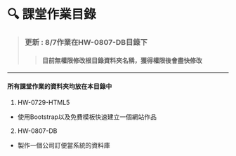 :mag: 課堂作業目錄
===

> ### 更新 : 8/7作業在HW-0807-DB目錄下
>> #### 目前無權限修改根目錄資料夾名稱，獲得權限後會盡快修改

---

#### 所有課堂作業的資料夾均放在本目錄中
1. HW-0729-HTML5
  - 使用Bootstrap以及免費模板快速建立一個網站作品

2. HW-0807-DB
  - 製作一個公司訂便當系統的資料庫


